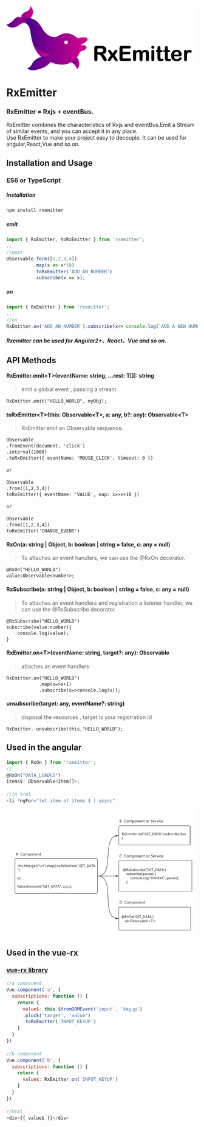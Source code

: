 ![logo](https://github.com/a-jie/RxEmitter/blob/master/logo/logo.png?raw=true)

# RxEmitter

### RxEmitter = Rxjs + eventBus.  
RxEmitter combines the characteristics of Rxjs and eventBus.Emit a Stream of similar events, and you can accept it in any place.  
Use RxEmitter to make your project easy to decouple.
It can be used for angular,React,Vue and so on.


## Installation and Usage

### ES6 or TypeScript

##### Installation
```sh
npm install rxemitter
```

##### emit

```js
import { RxEmitter, toRxEmitter } from 'rxemitter';
...
//emit 
Observable.form([1,2,3,4])
          .map(x => x*10)
          .toRxEmitter('ADD_AN_NUMBER')
          .subscribe(x => x);
```

##### on

```js
import { RxEmitter } from 'rxemitter';
...
//on
RxEmitter.on('ADD_AN_NUMBER').subscribe(x=> console.log(`ADD A NEW NUMBER - ${x}`))
```

##### Rxemitter can be used for Angular2+、React、Vue and so on.

## API Methods

#### RxEmitter.emit\<T\>(eventName: string, ...rest: T[]): string
> emit a global event , passing a stream

```
RxEmitter.emit("HELLO_WORLD", myObj);
```

#### toRxEmitter\<T\>(this: Observable\<T\>, a: any, b?: any): Observable\<T\>
> RxEmitter.emit an Observable sequence.

```
Observable
.fromEvent(document, 'click')
.interval(1000)
.toRxEmitter({ eventName: 'MOUSE_CLICK', timeout: 0 })

or

Observable
.from([1,2,3,4])
toRxEmitter({ eventName: 'VALUE', map: x=>x+10 })

or

Observable
.from([1,2,3,4])
toRxEmitter('CHANGE_EVENT')
```

#### RxOn(a: string | Object, b: boolean | string = false, c: any = null)
> To attaches an event handlers, we can use the @RxOn decorator.

```
@RxOn("HELLO_WORLD")
value:Observable<number>;
```

#### RxSubscribe(a: string | Object, b: boolean | string = false, c: any = null)
> To attaches an event handlers and registration a listener handler, we can use the @RxSubscribe decorator.

```
@RxSubscribe("HELLO_WORLD")
subscribe(value:number){
	console.log(value);
}
```

#### RxEmitter.on\<T\>(eventName: string, target?: any): Observable<T>
> attaches an event handlers

```
RxEmitter.on("HELLO_WORLD")
			.map(x=>x+1)
			.subscribe(x=>console.log(x));
```

#### unsubscribe(target: any, eventName?: string)
> disposal the resources , target is your registration id

```
RxEmitter. unsubscribe(this,"HELLO_WORLD");
```

## Used in the angular

```js
import { RxOn } from 'rxemitter';
//
@RxOn("DATA_LOADED")
items$: Observable<Item[]>;

//in html
<li *ngFor="let item of items $ | async"
```

![logo](https://github.com/a-jie/RxEmitter/blob/master/logo/emitter.png?raw=true)

## Used in the vue-rx
### [vue-rx library](https://github.com/vuejs/vue-rx)

```js
//a component
Vue.component('a', {
  subscriptions: function () {
    return {
      value$: this.$fromDOMEvent('input', 'keyup')
      .pluck('target', 'value')
      .toRxEmitter('INPUT_KEYUP')
    }
  }
})

//b component
Vue.component('b', {
  subscriptions: function () {
    return {
      value$: RxEmitter.on('INPUT_KEYUP')
    }
  }
})

//html
<div>{{ value$ }}</div>
```